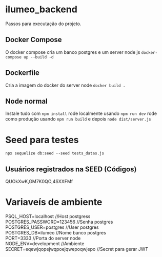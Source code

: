 # ilumeo_backend

Passos para executação do projeto.

## Docker Compose 
O docker compose cria um banco postgres e um server node js
`docker-compose up --build -d`
## Dockerfile
Cria a imagem do docker do server node
`docker build .`

## Node normal
Instale tudo com `npm install`
rode localmente usando `npm run dev`
rode como produção usando `npm run build` e depois `node dist/server.js`

# Seed para testes
`npx sequelize db:seed --seed tests_datas.js`
## Usuários registrados na SEED (Códigos)
QUOkXwK,GM7K0QO,4SXXFMf

# Variaveís de ambiente
PSQL_HOST=localhost                //Host postgress <br />
POSTGRES_PASSWORD=123456           //Senha postgres<br />
POSTGRES_USER=postgres             //User postgres<br />
POSTGRES_DB=ilumeo                 //Nome banco postgres<br />
PORT=3333                          //Porta do server node <br />
NODE_ENV=development               //Ambiente<br />
SECRET=eqewjqopejwqpoejqwepoqwjepo //Secret para gerar JWT<br />

